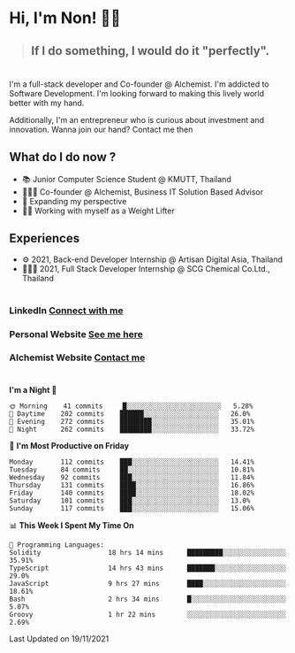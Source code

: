 # Hi, I'm Non! 🖐🏻

> ## If I do something, I would do it "perfectly".

#

I'm a full-stack developer and Co-founder @ Alchemist. I'm addicted to Software Development. I'm looking forward to making this lively world better with my hand.

Additionally, I'm an entrepreneur who is curious about investment and innovation. Wanna join our hand? Contact me then

## What do I do now ?

- 📚 Junior Computer Science Student @ KMUTT, Thailand
- 🧑🏻‍💻 Co-founder @ Alchemist, Business IT Solution Based Advisor
- 🌈 Expanding my perspective
- 🏋🏻 Working with myself as a Weight Lifter

## Experiences

- ⚙️ 2021, Back-end Developer Internship @ Artisan Digital Asia, Thailand
- 🧑🏻‍💻 2021, Full Stack Developer Internship @ SCG Chemical Co.Ltd., Thailand

#

### LinkedIn [Connect with me](https://www.linkedin.com/in/non-nontra/)

### Personal Website [See me here](https://nonnontra.com/)

### Alchemist Website [Contact me](https://alchemist-softwarehouse.co/)

#

<!--START_SECTION:waka-->
**I'm a Night 🦉** 

```text
🌞 Morning    41 commits     █░░░░░░░░░░░░░░░░░░░░░░░░   5.28% 
🌆 Daytime    202 commits    ██████░░░░░░░░░░░░░░░░░░░   26.0% 
🌃 Evening    272 commits    ████████░░░░░░░░░░░░░░░░░   35.01% 
🌙 Night      262 commits    ████████░░░░░░░░░░░░░░░░░   33.72%

```
📅 **I'm Most Productive on Friday** 

```text
Monday       112 commits    ███░░░░░░░░░░░░░░░░░░░░░░   14.41% 
Tuesday      84 commits     ██░░░░░░░░░░░░░░░░░░░░░░░   10.81% 
Wednesday    92 commits     ███░░░░░░░░░░░░░░░░░░░░░░   11.84% 
Thursday     131 commits    ████░░░░░░░░░░░░░░░░░░░░░   16.86% 
Friday       140 commits    ████░░░░░░░░░░░░░░░░░░░░░   18.02% 
Saturday     101 commits    ███░░░░░░░░░░░░░░░░░░░░░░   13.0% 
Sunday       117 commits    ███░░░░░░░░░░░░░░░░░░░░░░   15.06%

```


📊 **This Week I Spent My Time On** 

```text
💬 Programming Languages: 
Solidity                 18 hrs 14 mins      █████████░░░░░░░░░░░░░░░░   35.91% 
TypeScript               14 hrs 43 mins      ███████░░░░░░░░░░░░░░░░░░   29.0% 
JavaScript               9 hrs 27 mins       ████░░░░░░░░░░░░░░░░░░░░░   18.61% 
Bash                     2 hrs 34 mins       █░░░░░░░░░░░░░░░░░░░░░░░░   5.07% 
Groovy                   1 hr 22 mins        ░░░░░░░░░░░░░░░░░░░░░░░░░   2.69%

```


 Last Updated on 19/11/2021
<!--END_SECTION:waka-->
